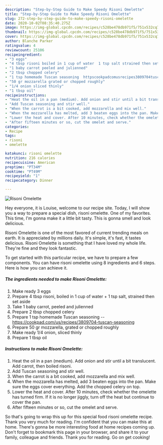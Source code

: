 ```yaml
---
description: "Step-by-Step Guide to Make Speedy Risoni Omelette"
title: "Step-by-Step Guide to Make Speedy Risoni Omelette"
slug: 272-step-by-step-guide-to-make-speedy-risoni-omelette
date: 2020-10-02T08:35:40.275Z
image: https://img-global.cpcdn.com/recipes/c528be478db971f5/751x532cq70/risoni-omelette-recipe-main-photo.jpg
thumbnail: https://img-global.cpcdn.com/recipes/c528be478db971f5/751x532cq70/risoni-omelette-recipe-main-photo.jpg
cover: https://img-global.cpcdn.com/recipes/c528be478db971f5/751x532cq70/risoni-omelette-recipe-main-photo.jpg
author: Blanche Parker
ratingvalue: 4
reviewcount: 25106
recipeingredient:
- "3 eggs"
- "4 tbsp risoni boiled in 1 cup of water  1 tsp salt strained then set aside"
- "1 baby carrot peeled and julienned"
- "2 tbsp chopped celery"
- "1 tsp homemade Tuscan seasoning  httpscookpadcomusrecipes3809704tuscanseasoning"
- "50 gr mozzarella grated or chopped roughly"
- "1/4 onion sliced thinly"
- "1 tbsp oil"
recipeinstructions:
- "Heat the oil in a pan (medium). Add onion and stir until a bit translucent. Add carrot, then boiled risoni."
- "Add Tuscan seasoning and stir well."
- "When the carrot is a bit cooked, add mozzarella and mix well."
- "When the mozzarella has melted, add 3 beaten eggs into the pan. Make sure the eggs cover everything. Add the chopped celery on top."
- "Lower the heat and cover. After 10 minutes, check whether the omelette has turned firm. If it is no longer jiggly, turn off the heat but continue to cover the pan."
- "After fifteen minutes or so, cut the omelet and serve."
categories:
- Recipe
tags:
- risoni
- omelette

katakunci: risoni omelette 
nutrition: 216 calories
recipecuisine: American
preptime: "PT34M"
cooktime: "PT49M"
recipeyield: "1"
recipecategory: Dinner

---
```



![Risoni Omelette](https://img-global.cpcdn.com/recipes/c528be478db971f5/751x532cq70/risoni-omelette-recipe-main-photo.jpg)

Hey everyone, it is Louise, welcome to our recipe site. Today, I will show you a way to prepare a special dish, risoni omelette. One of my favorites. This time, I'm gonna make it a little bit tasty. This is gonna smell and look delicious.



Risoni Omelette is one of the most favored of current trending meals on earth. It is appreciated by millions daily. It's simple, it's fast, it tastes delicious. Risoni Omelette is something that I have loved my whole life. They're fine and they look fantastic.


To get started with this particular recipe, we have to prepare a few components. You can have risoni omelette using 8 ingredients and 6 steps. Here is how you can achieve it.

<!--inarticleads1-->

##### The ingredients needed to make Risoni Omelette:

1. Make ready 3 eggs
1. Prepare 4 tbsp risoni, boiled in 1 cup of water + 1 tsp salt, strained then set aside
1. Take 1 baby carrot, peeled and julienned
1. Prepare 2 tbsp chopped celery
1. Prepare 1 tsp homemade Tuscan seasoning -- https://cookpad.com/us/recipes/3809704-tuscan-seasoning
1. Prepare 50 gr mozzarella, grated or chopped roughly
1. Make ready 1/4 onion, sliced thinly
1. Prepare 1 tbsp oil




<!--inarticleads2-->

##### Instructions to make Risoni Omelette:

1. Heat the oil in a pan (medium). Add onion and stir until a bit translucent. Add carrot, then boiled risoni.
1. Add Tuscan seasoning and stir well.
1. When the carrot is a bit cooked, add mozzarella and mix well.
1. When the mozzarella has melted, add 3 beaten eggs into the pan. Make sure the eggs cover everything. Add the chopped celery on top.
1. Lower the heat and cover. After 10 minutes, check whether the omelette has turned firm. If it is no longer jiggly, turn off the heat but continue to cover the pan.
1. After fifteen minutes or so, cut the omelet and serve.




So that's going to wrap this up for this special food risoni omelette recipe. Thank you very much for reading. I'm confident that you can make this at home. There's gonna be more interesting food at home recipes coming up. Don't forget to bookmark this page in your browser, and share it to your family, colleague and friends. Thank you for reading. Go on get cooking!
